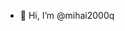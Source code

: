 - 👋 Hi, I’m @mihai2000q

<!---
mihai2000q/mihai2000q is a ✨ special ✨ repository because its `README.md` (this file) appears on your GitHub profile.
You can click the Preview link to take a look at your changes.
--->
